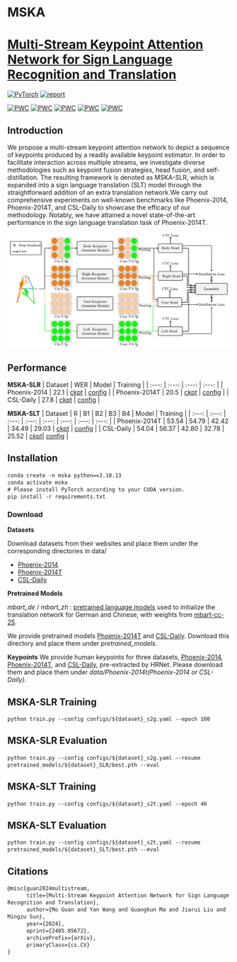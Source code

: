 # MSKA

# [Multi-Stream Keypoint Attention Network for Sign Language Recognition and Translation](https://arxiv.org/pdf/2405.05672)

<a href="https://pytorch.org/get-started/locally/"><img alt="PyTorch" src="https://img.shields.io/badge/PyTorch-ee4c2c?logo=pytorch&logoColor=white"></a>  [![report](https://img.shields.io/badge/ArXiv-Paper-red)](https://arxiv.org/pdf/2405.05672)

[![PWC](https://img.shields.io/endpoint.svg?url=https://paperswithcode.com/badge/multi-stream-keypoint-attention-network-for/sign-language-translation-on-rwth-phoenix)](https://paperswithcode.com/sota/sign-language-translation-on-rwth-phoenix?p=multi-stream-keypoint-attention-network-for)
[![PWC](https://img.shields.io/endpoint.svg?url=https://paperswithcode.com/badge/multi-stream-keypoint-attention-network-for/sign-language-translation-on-csl-daily)](https://paperswithcode.com/sota/sign-language-translation-on-csl-daily?p=multi-stream-keypoint-attention-network-for)
[![PWC](https://img.shields.io/endpoint.svg?url=https://paperswithcode.com/badge/multi-stream-keypoint-attention-network-for/sign-language-recognition-on-csl-daily)](https://paperswithcode.com/sota/sign-language-recognition-on-csl-daily?p=multi-stream-keypoint-attention-network-for)
[![PWC](https://img.shields.io/endpoint.svg?url=https://paperswithcode.com/badge/multi-stream-keypoint-attention-network-for/sign-language-recognition-on-rwth-phoenix-1)](https://paperswithcode.com/sota/sign-language-recognition-on-rwth-phoenix-1?p=multi-stream-keypoint-attention-network-for)
[![PWC](https://img.shields.io/endpoint.svg?url=https://paperswithcode.com/badge/multi-stream-keypoint-attention-network-for/sign-language-recognition-on-rwth-phoenix)](https://paperswithcode.com/sota/sign-language-recognition-on-rwth-phoenix?p=multi-stream-keypoint-attention-network-for)

## Introduction
We propose a multi-stream keypoint attention network to depict a sequence of keypoints produced by a readily available keypoint estimator. In order to facilitate interaction across multiple streams, we investigate diverse methodologies such as keypoint fusion strategies, head fusion, and self-distillation. The resulting framework is denoted as MSKA-SLR, which is expanded into a sign language translation (SLT) model through the straightforward addition of an extra translation network.We carry out comprehensive experiments on well-known benchmarks like Phoenix-2014, Phoenix-2014T, and CSL-Daily to showcase the efficacy of our methodology. Notably, we have attained a novel state-of-the-art performance in the sign language translation task of Phoenix-2014T.

<img src="images/figure2.png" width="800">

## Performance

**MSKA-SLR**
| Dataset | WER | Model | Training |
| :---: | :---: | :---: | :---: | 
| Phoenix-2014 | 22.1 | [ckpt](https://drive.google.com/drive/folders/1QZ50fT2nqGowG94K6tKDxmKLHjyqiJUl?usp=drive_link) | [config](configs/phoenix-2014_s2g.yaml) |
| Phoenix-2014T | 20.5 | [ckpt](https://drive.google.com/drive/folders/1kwn5_aEIswfVwf41I4EUOrUhdnHbYl80?usp=drive_link) | [config](configs/phoenix-2014t_s2g.yaml) |
| CSL-Daily | 27.8 | [ckpt](https://drive.google.com/file/d/1o9pmv1P6uR03Ev5kOd7LoiPpLOVrYL8C/view?usp=sharing) | [config](configs/csl-daily_s2g.yaml) |
 
**MSKA-SLT**
| Dataset | R | B1 | B2 | B3 | B4 | Model | Training |
| :---: | :---: | :---: | :---: | :---: | :---: | :---: | :---: |
| Phoenix-2014T | 53.54 | 54.79 | 42.42 | 34.49 | 29.03 | [ckpt](https://drive.google.com/drive/folders/1kQhvT-gJBfarkV2jtigBnO24Ial95znc?usp=drive_link) | [config](configs/phoenix-2014t_s2t.yaml) |
| CSL-Daily | 54.04 | 56.37 | 42.80 | 32.78 | 25.52 | [ckpt](https://drive.google.com/file/d/100svRDj4oThdQ-_f35z2Kkp6EQiZ-XHc/view?usp=sharing)| [config](configs/csl-daily_s2t.yaml) |

## Installation
```
conda create -n mska python==3.10.13
conda activate mska
# Please install PyTorch according to your CUDA version.
pip install -r requirements.txt
```

### Download

**Datasets**

Download datasets from their websites and place them under the corresponding directories in data/
* [Phoenix-2014](https://www-i6.informatik.rwth-aachen.de/~koller/RWTH-PHOENIX/)
* [Phoenix-2014T](https://www-i6.informatik.rwth-aachen.de/~koller/RWTH-PHOENIX-2014-T/)
* [CSL-Daily](http://home.ustc.edu.cn/~zhouh156/dataset/csl-daily/)

**Pretrained Models**
 
*mbart_de* / *mbart_zh* : [pretrained language models](https://drive.google.com/drive/folders/1u7uhrwaBL6sNqscFerJLUHjwt1kuwWw9?usp=drive_link) used to initialize the translation network for German and Chinese, with weights from [mbart-cc-25](https://huggingface.co/facebook/mbart-large-cc25).

We provide pretrained models [Phoenix-2014T](https://drive.google.com/drive/folders/1o_fmtmulKlCczz9HaYn0mpvyyCtw-lgs?usp=drive_link) and [CSL-Daily](https://drive.google.com/drive/folders/1IHM49Sp9HRSTvEHe-nf7YeMLm2G1WdS8?usp=drive_link). Download this directory and place them under *pretrained_models*.

**Keypoints**
We provide human keypoints for three datasets, [Phoenix-2014](https://drive.google.com/drive/folders/1D_iVtqeARBLO7WcZCTGCAdHXkKqHfF9X?usp=drive_link), [Phoenix-2014T](https://drive.google.com/drive/folders/1XBBqsxJqM4M64iGxhVCNuqUInhaACUwi?usp=drive_link), and [CSL-Daily](https://drive.google.com/drive/folders/11AOSOw1tkI78R6OFJv27adikr3OsUFBk?usp=drive_link), pre-extracted by HRNet. Please download them and place them under *data/Phoenix-2014t(Phoenix-2014 or CSL-Daily)*.

## MSKA-SLR Training
```
python train.py --config configs/${dataset}_s2g.yaml --epoch 100
```

## MSKA-SLR Evaluation
```
python train.py --config configs/${dataset}_s2g.yaml --resume pretrained_models/${dataset}_SLR/best.pth --eval
```

## MSKA-SLT Training
```
python train.py --config configs/${dataset}_s2t.yaml --epoch 40
```

## MSKA-SLT Evaluation
```
python train.py --config configs/${dataset}_s2t.yaml --resume pretrained_models/${dataset}_SLT/best.pth --eval
```

## Citations
```
@misc{guan2024multistream,
      title={Multi-Stream Keypoint Attention Network for Sign Language Recognition and Translation}, 
      author={Mo Guan and Yan Wang and Guangkun Ma and Jiarui Liu and Mingzu Sun},
      year={2024},
      eprint={2405.05672},
      archivePrefix={arXiv},
      primaryClass={cs.CV}
}
```

